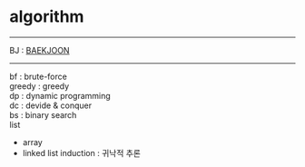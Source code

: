 # algorithm  
---  
BJ : [BAEKJOON](https://www.acmicpc.net/ "BAEKJOON")  
  
---
bf : brute-force  
greedy : greedy  
dp : dynamic programming  
dc : devide & conquer  
bs : binary search  
list
 - array
 - linked list
induction : 귀낙적 추론 
